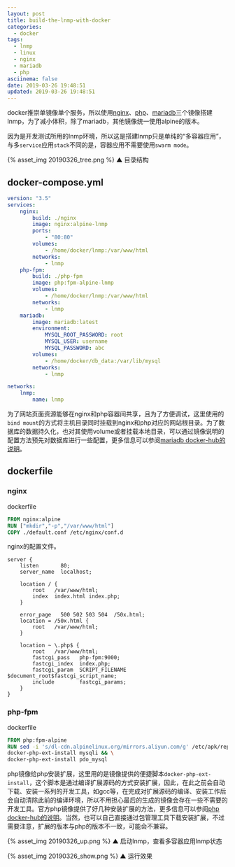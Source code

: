 ```yaml
---
layout: post
title: build-the-lnmp-with-docker
categories:
  - docker
tags:
  - lnmp
  - linux
  - nginx
  - mariadb
  - php
asciinema: false
date: 2019-03-26 19:48:51
updated: 2019-03-26 19:48:51
---
```


docker推崇单镜像单个服务，所以使用[nginx](https://hub.docker.com/_/nginx)、[php](https://hub.docker.com/_/php)、[mariadb](https://hub.docker.com/_/mariadb)三个镜像搭建lnmp，为了减小体积，除了mariadb，其他镜像统一使用alpine的版本。

<!-- more -->

因为是开发测试所用的lnmp环境，所以这是搭建lnmp只是单纯的“多容器应用”，与多`service`应用`stack`不同的是，容器应用不需要使用`swarm mode`。

{% asset_img 20190326_tree.png %}
▲ 目录结构

## docker-compose.yml

``` yml
version: "3.5"
services:
    nginx:
        build: ./nginx
        image: nginx:alpine-lnmp
        ports:
            - "80:80"
        volumes:
            - /home/docker/lnmp:/var/www/html
        networks:
            - lnmp
    php-fpm:
        build: ./php-fpm
        image: php:fpm-alpine-lnmp
        volumes:
            - /home/docker/lnmp:/var/www/html
        networks:
            - lnmp
    mariadb:
        image: mariadb:latest
        environment:
            MYSQL_ROOT_PASSWORD: root
            MYSQL_USER: username
            MYSQL_PASSWORD: abc
        volumes:
            - /home/docker/db_data:/var/lib/mysql
        networks:
            - lnmp

networks:
    lnmp:
        name: lnmp
```

为了网站页面资源能够在nginx和php容器间共享，且为了方便调试，这里使用的`bind mount`的方式将主机目录同时挂载到nginx和php对应的网站根目录。为了数据库的数据持久化，也对其使用volume或者挂载本地目录，可以通过镜像说明的配置方法预先对数据库进行一些配置，更多信息可以参阅[mariadb docker-hub的说明](https://hub.docker.com/_/mariadb)。

## dockerfile

### nginx

dockerfile

``` dockerfile
FROM nginx:alpine
RUN ["mkdir","-p","/var/www/html"]
COPY ./default.conf /etc/nginx/conf.d
```
nginx的配置文件。

``` nginx
server {
	listen       80;
	server_name  localhost;

	location / {
		root   /var/www/html;
		index  index.html index.php;
	}

	error_page   500 502 503 504  /50x.html;
	location = /50x.html {
		root   /var/www/html;
	}

	location ~ \.php$ {
		root   /var/www/html;
		fastcgi_pass   php-fpm:9000;
		fastcgi_index  index.php;
		fastcgi_param  SCRIPT_FILENAME  $document_root$fastcgi_script_name;
		include        fastcgi_params;
	}
}
```

### php-fpm

dockerfile

``` dockerfile
FROM php:fpm-alpine
RUN sed -i 's/dl-cdn.alpinelinux.org/mirrors.aliyun.com/g' /etc/apk/repositories && \
docker-php-ext-install mysqli && \
docker-php-ext-install pdo_mysql
```

php镜像给php安装扩展，这里用的是镜像提供的便捷脚本`docker-php-ext-install`，这个脚本是通过编译扩展源码的方式安装扩展，因此，在此之前会自动下载、安装一系列的开发工具，如gcc等，在完成对扩展源码的编译、安装工作后会自动清除此前的编译环境，所以不用担心最后的生成的镜像会存在一些不需要的开发工具。官方php镜像提供了好几种安装扩展的方法，更多信息可以参阅[php docker-hub的说明](https://hub.docker.com/_/php)。当然，也可以自己直接通过包管理工具下载安装扩展，不过需要注意，扩展的版本与php的版本不一致，可能会不兼容。

{% asset_img 20190326_up.png %}
▲ 启动lnmp，查看多容器应用lnmp状态

{% asset_img 20190326_show.png %}
▲ 运行效果
